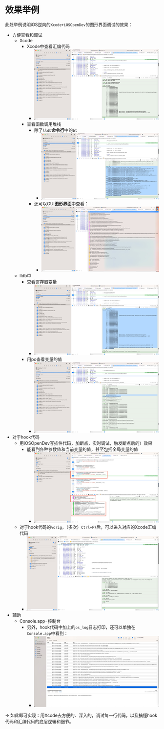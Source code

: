 # 效果举例

此处举例说明iOS逆向的`Xcode+iOSOpenDev`的图形界面调试的效果：

* 方便查看和调试
  * Xcode
    * Xcode中查看汇编代码
      * ![xcode_debug_assembly_code](../assets/img/xcode_debug_assembly_code.jpg)
    * 查看函数调用堆栈
      * 除了`lldb`**命令行**中的`bt`
        * ![xcode_debug_stack_bt](../assets/img/xcode_debug_stack_bt.jpg)
      * 还可以GUI**图形界面**中查看：
        * ![xcode_debug_stack_ui_list](../assets/img/xcode_debug_stack_ui_list.jpg)
  * lldb中
    * 查看寄存器变量
      * ![xcode_debug_read_regs](../assets/img/xcode_debug_read_regs.jpg)
    * 用po查看变量的值
      * ![xcode_debug_po_object](../assets/img/xcode_debug_po_object.jpg)
* 对于hook代码
  * 用iOSOpenDev写插件代码，加断点，实时调试，触发断点后的）效果
    * 能看到各种参数值和当前变量的值，甚至包括全局变量的值
      * ![xcode_debug_hook_code](../assets/img/xcode_debug_hook_code.jpg)
  * 对于hook代码的`%orig`，（多次）`Ctrl+F7`后，可以进入对应的Xcode汇编代码
    * ![hook_orig_into_assembly](../assets/img/hook_orig_into_assembly.jpg)
* 辅助
  * Console.app=控制台
    * 另外，hook代码中加上的`os_log`日志打印，还可以单独在`Console.app`中看到：
      * ![console_app_see_logs](../assets/img/console_app_see_logs.jpg)


-> 如此即可实现：用Xcode去方便的、深入的，调试每一行代码，以及搞懂hook代码和汇编代码的底层逻辑和细节。
